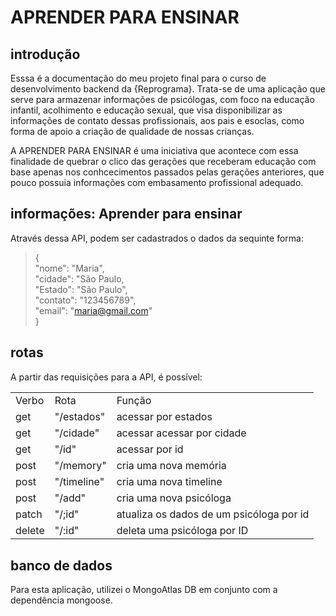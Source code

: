 # APRENDER PARA ENSINAR


## introdução

Esssa é a documentação do meu projeto final para o curso de desenvolvimento backend da {Reprograma}. Trata-se de uma aplicação que serve para armazenar informações de psicólogas, com foco na educação infantil, acolhimento e educação sexual, que visa disponibilizar as informações de contato dessas profissionais, aos pais e esoclas, como forma de apoio a criação de qualidade de nossas crianças.

A APRENDER PARA ENSINAR é uma iniciativa que acontece com essa finalidade de quebrar o clico das gerações que receberam educação com base apenas nos conhcecimentos passados pelas gerações anteriores, que pouco possuia informações com embasamento profissional adequado.
	
## informações: Aprender para ensinar

Através dessa API, podem ser cadastrados o dados da sequinte forma:

> {<br>
>     "nome": "Maria",<br>
>     "cidade": "São Paulo,<br>
>     "Estado": "São Paulo",<br>
>     "contato": "123456789",<br>
>     "email": "maria@gmail.com"<br>
> }


## rotas

A partir das requisições para a API, é possível:

<table>
<tr>
  <td>Verbo</td>
  <td>Rota</td>
  <td>Função</td>
</tr>
<tr>
  <td>get</td>
  <td>"/estados"</td>
  <td>acessar por estados</td>
</tr>
<tr>
  <td>get</td>
  <td>"/cidade"</td>
  <td>acessar acessar por cidade</td>
</tr>
<tr>
  <td>get</td>
  <td>"/id"</td>
  <td>acessar por id</td>
</tr>
<tr>
  <td>post</td>
  <td>"/memory"</td>
  <td>cria uma nova memória</td>
</tr>
<tr>
  <td>post</td>
  <td>"/timeline"</td>
  <td>cria uma nova timeline</td>
</tr>
<tr>
  <td>post</td>
  <td>"/add"</td>
  <td>cria uma nova psicóloga</td>
</tr>
<tr>
  <td>patch</td>
  <td>"/;id"</td>
  <td>atualiza os dados de um psicóloga por id</td>
</tr>
<tr>
  <td>delete</td>
  <td>"/:id"</td>
  <td>deleta uma psicóloga por ID</td>
</tr>
<tr>
</table>



## banco de dados

Para esta aplicação, utilizei o MongoAtlas DB em conjunto com a dependência mongoose.


